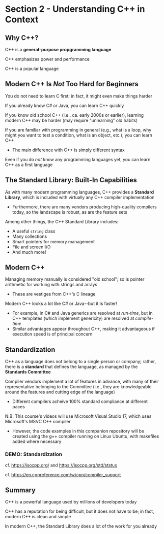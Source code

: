 # Section 2 - Understanding C++ in Context

## Why C++?

C++ is a **general-purpose propgramming language**

C++ emphasizes power and performance

C++ is a popular language

## Modern C++ Is *Not* Too Hard for Beginners

You do not need to learn C first; in fact, it might even make things harder

If you already know C# or Java, you can learn C++ quickly

If you know old school C++ (i.e., ca. early 2000s or earlier), learning modern C++ may be harder (may require "unlearning" old habits)

If you are familiar with programming in general (e.g., what is a loop, why might you want to test a condition, what is an object, etc.), you can learn C++
  * The main difference with C++ is simply different syntax

Even if you do *not* know any programming languages yet, you can learn C++ as a first language

## The Standard Library: Built-In Capabilities

As with many modern programming languages, C++ provides a **Standard Library**, which is included with virtually any C++ compiler implementation
  * Furthermore, there are many vendors producing high-quality compilers today, so the landscape is robust, as are the feature sets

Among other things, the C++ Standard Library includes:
  * A useful `string` class
  * Many collections
  * Smart pointers for memory management
  * File and screen I/O
  * And much more!

## Modern C++

Managing memory manually is considered "old school"; so is pointer arithmetic for working with strings and arrays
  * These are vestiges from C++'s C lineage

Modern C++ looks a lot like C# or Java--but it is faster!
  * For example, in C# and Java generics are resolved at *run-time*, but in C++ templates (which implement genericity) are resolved at *compile-time*
  * Similar advantages appear throughout C++, making it advantageous if execution speed is of principal concern

## Standardization

C++ as a language does not belong to a single person or company; rather, there is a **standard** that defines the language, as managed by the **Standards Committee**

Compiler vendors implement a lot of features in advance, with many of their representative belonging to the Committee (i.e., they are knowledgeable around the features and cutting edge of the language)
  * Different compilers acheive 100% standard compliance at different paces

N.B. This course's videos will use Microsoft Visual Studio 17, which uses Microsoft's MSVC C++ compiler
  * However, the code examples in this companion repository will be created using the g++ compiler running on Linux Ubuntu, with makefiles added where necessary

### **DEMO: Standardization**

cf. https://isocpp.org/ and https://isocpp.org/std/status

cf. https://en.cppreference.com/w/cpp/compiler_support

## Summary

C++ is a powerful language used by millions of developers today

C++ has a reputation for being difficult, but it does not have to be; in fact, modern C++ is clean and simple

In modern C++, the Standard Library does a lot of the work for you already
